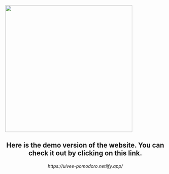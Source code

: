 
<img src="site-image.png" width="400">

<h2 align="center">Here is the demo version of the website. You can check it out by clicking on this link.</h2>

<h6 align="center"> https://ulvee-pomodoro.netlify.app/ </h6>

